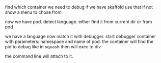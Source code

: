find which container we need to debug
if we have skaffold use that
if not show a menu to chose from

now we have pod. detect language.
either find it from current dir or from pod

we have a language now match it with debugger.
start debugger container with parameters:
namespace and name of pod.
the container will find the pid to debug like in squash
then will exec to dlv

the command line will attach to it.